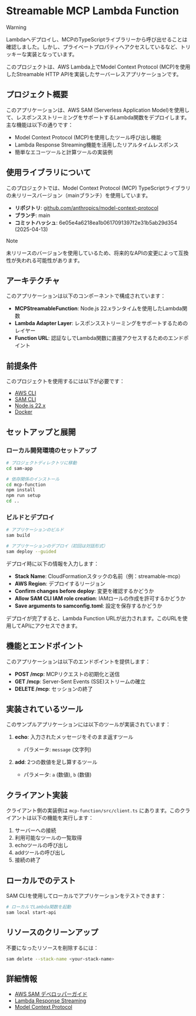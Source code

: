 # Streamable MCP Lambda Function

> [!WARNING]
> Lambdaへデプロイし、MCPのTypeScriptライブラリーから呼び出せることは確認しました。しかし、プライベートプロパティへアクセスしているなど、トリッキーな実装となっています。

このプロジェクトは、AWS Lambda上でModel Context Protocol (MCP)を使用したStreamable HTTP APIを実装したサーバーレスアプリケーションです。

## プロジェクト概要

このアプリケーションは、AWS SAM (Serverless Application Model)を使用して、レスポンスストリーミングをサポートするLambda関数をデプロイします。主な機能は以下の通りです：

- Model Context Protocol (MCP)を使用したツール呼び出し機能
- Lambda Response Streaming機能を活用したリアルタイムレスポンス
- 簡単なエコーツールと計算ツールの実装例

## 使用ライブラリについて

このプロジェクトでは、Model Context Protocol (MCP) TypeScriptライブラリの未リリースバージョン（mainブランチ）を使用しています。

- **リポジトリ**: [github.com/anthropics/model-context-protocol](https://github.com/anthropics/model-context-protocol)
- **ブランチ**: main
- **コミットハッシュ**: 6e05e4a6218ea1b0617091397f2e31b5ab29d354 (2025-04-13)

> [!NOTE]
> 未リリースのバージョンを使用しているため、将来的なAPIの変更によって互換性が失われる可能性があります。

## アーキテクチャ

このアプリケーションは以下のコンポーネントで構成されています：

- **MCPStreamableFunction**: Node.js 22.xランタイムを使用したLambda関数
- **Lambda Adapter Layer**: レスポンスストリーミングをサポートするためのレイヤー
- **Function URL**: 認証なしでLambda関数に直接アクセスするためのエンドポイント

## 前提条件

このプロジェクトを使用するには以下が必要です：

- [AWS CLI](https://aws.amazon.com/cli/)
- [SAM CLI](https://docs.aws.amazon.com/serverless-application-model/latest/developerguide/serverless-sam-cli-install.html)
- [Node.js 22.x](https://nodejs.org/en/)
- [Docker](https://www.docker.com/products/docker-desktop)

## セットアップと展開

### ローカル開発環境のセットアップ

```bash
# プロジェクトディレクトリに移動
cd sam-app

# 依存関係のインストール
cd mcp-function
npm install
npm run setup
cd ..
```

### ビルドとデプロイ

```bash
# アプリケーションのビルド
sam build

# アプリケーションのデプロイ（初回は対話形式）
sam deploy --guided
```

デプロイ時に以下の情報を入力します：

- **Stack Name**: CloudFormationスタックの名前（例：streamable-mcp）
- **AWS Region**: デプロイするリージョン
- **Confirm changes before deploy**: 変更を確認するかどうか
- **Allow SAM CLI IAM role creation**: IAMロールの作成を許可するかどうか
- **Save arguments to samconfig.toml**: 設定を保存するかどうか

デプロイが完了すると、Lambda Function URLが出力されます。このURLを使用してAPIにアクセスできます。

## 機能とエンドポイント

このアプリケーションは以下のエンドポイントを提供します：

- **POST /mcp**: MCPリクエストの初期化と送信
- **GET /mcp**: Server-Sent Events (SSE)ストリームの確立
- **DELETE /mcp**: セッションの終了

## 実装されているツール

このサンプルアプリケーションには以下のツールが実装されています：

1. **echo**: 入力されたメッセージをそのまま返すツール
   - パラメータ: `message` (文字列)

2. **add**: 2つの数値を足し算するツール
   - パラメータ: `a` (数値), `b` (数値)

## クライアント実装

クライアント側の実装例は `mcp-function/src/client.ts` にあります。このクライアントは以下の機能を実行します：

1. サーバーへの接続
2. 利用可能なツールの一覧取得
3. echoツールの呼び出し
4. addツールの呼び出し
5. 接続の終了

## ローカルでのテスト

SAM CLIを使用してローカルでアプリケーションをテストできます：

```bash
# ローカルでLambda関数を起動
sam local start-api
```

## リソースのクリーンアップ

不要になったリソースを削除するには：

```bash
sam delete --stack-name <your-stack-name>
```

## 詳細情報

- [AWS SAM デベロッパーガイド](https://docs.aws.amazon.com/serverless-application-model/latest/developerguide/what-is-sam.html)
- [Lambda Response Streaming](https://docs.aws.amazon.com/lambda/latest/dg/configuration-response-streaming.html)
- [Model Context Protocol](https://github.com/anthropics/model-context-protocol)
